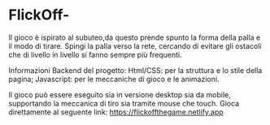 # FlickOff-

Il gioco è ispirato al subuteo,da questo prende spunto la forma della palla e il modo di tirare.
Spingi la palla verso la rete, cercando di evitare gli ostacoli che di livello in livello si fanno sempre più frequenti.

Informazioni Backend del progetto: Html/CSS: per la struttura e lo stile della pagina; Javascript: per le meccaniche di gioco e le animazioni. 

Il gioco può essere eseguito sia in versione desktop sia da mobile, supportando la meccanica di tiro sia tramite mouse che touch.
Gioca direttamente al seguente link:
https://flickoffthegame.netlify.app

